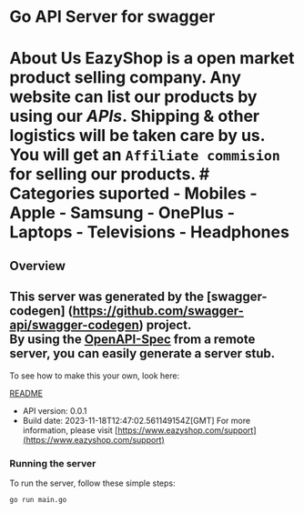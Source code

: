 # Go API Server for swagger

# About Us **EazyShop** is a open market product selling company. Any website can list our products by  using our _APIs_. Shipping & other logistics will be taken care by us. You will get an `Affiliate commision` for selling our products. # Categories suported   - Mobiles     - Apple     - Samsung     - OnePlus   - Laptops   - Televisions   - Headphones 

## Overview
This server was generated by the [swagger-codegen]
(https://github.com/swagger-api/swagger-codegen) project.  
By using the [OpenAPI-Spec](https://github.com/OAI/OpenAPI-Specification) from a remote server, you can easily generate a server stub.  
-

To see how to make this your own, look here:

[README](https://github.com/swagger-api/swagger-codegen/blob/master/README.md)

- API version: 0.0.1
- Build date: 2023-11-18T12:47:02.561149154Z[GMT]
For more information, please visit [https://www.eazyshop.com/support](https://www.eazyshop.com/support)


### Running the server
To run the server, follow these simple steps:

```
go run main.go
```

